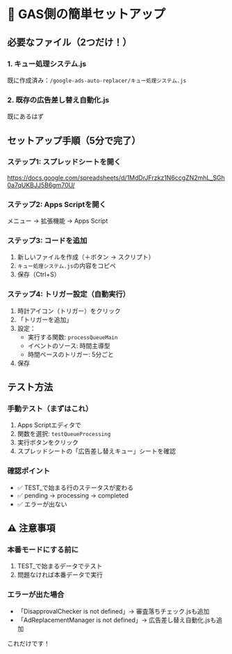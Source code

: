 # 🚀 GAS側の簡単セットアップ

## 必要なファイル（2つだけ！）

### 1. キュー処理システム.js
既に作成済み：`/google-ads-auto-replacer/キュー処理システム.js`

### 2. 既存の広告差し替え自動化.js
既にあるはず

## セットアップ手順（5分で完了）

### ステップ1: スプレッドシートを開く
https://docs.google.com/spreadsheets/d/1MdDrJFrzkz1N6ccgZN2mhL_SGh0a7qUKBJJ5B6gm70U/

### ステップ2: Apps Scriptを開く
メニュー → 拡張機能 → Apps Script

### ステップ3: コードを追加
1. 新しいファイルを作成（＋ボタン → スクリプト）
2. `キュー処理システム.js`の内容をコピペ
3. 保存（Ctrl+S）

### ステップ4: トリガー設定（自動実行）
1. 時計アイコン（トリガー）をクリック
2. 「トリガーを追加」
3. 設定：
   - 実行する関数: `processQueueMain`
   - イベントのソース: 時間主導型
   - 時間ベースのトリガー: 5分ごと
4. 保存

## テスト方法

### 手動テスト（まずはこれ）
1. Apps Scriptエディタで
2. 関数を選択: `testQueueProcessing`
3. 実行ボタンをクリック
4. スプレッドシートの「広告差し替えキュー」シートを確認

### 確認ポイント
- ✅ TEST_で始まる行のステータスが変わる
- ✅ pending → processing → completed
- ✅ エラーが出ない

## ⚠️ 注意事項

### 本番モードにする前に
1. TEST_で始まるデータでテスト
2. 問題なければ本番データで実行

### エラーが出た場合
- 「DisapprovalChecker is not defined」→ 審査落ちチェック.jsも追加
- 「AdReplacementManager is not defined」→ 広告差し替え自動化.jsも追加

これだけです！